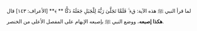لما قرأ النبي ﷺ هذه الآية: ق﴿ ۚ فَلَمَّا تَجَلَّىٰ رَبُّهُ لِلْجَبَلِ جَعَلَهُ دَكًّا ** ﴾** [الأعراف: ١٤٣] قال **هكذا إصبعه**، ووضع النبي ﷺ بإصبعه الإبهام على المفصل الأعلى من الخنصر.